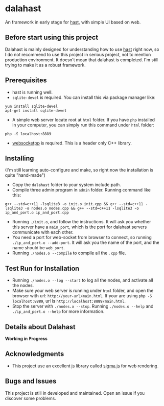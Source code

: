 # dalahast

An framework in early stage for [hast](https://github.com/hn12404988/hast), with simple UI based on web.

## Before start using this project

Dalahast is mainly designed for understanding how to use [hast](https://github.com/hn12404988/hast) right now, so I do not recommend to use this project in serious project, not to mention production environment. It doesn't mean that dalahast is completed. I'm still trying to make it as a robust framework. 

## Prerequisites

* hast is running well.
* `sqlite-devel` is required. You can install this via package manager like:
```
yum install sqlite-devel
apt-get install sqlite-devel
```
* A simple web server locate root at `html` folder. If you have `php` installed in your computer, you can simply run this command under `html` folder:
```
php -S localhost:8889
```
* [websocketpp](https://github.com/zaphoyd/websocketpp) is required. This is a header only C++ library.

## Installing
(I'm still learning auto-configure and make, so right now the installation is quite "hand-made")
* Copy the `dalahast` folder to your system include path.
* Compile three admin program in `admin` folder. Running command like this:
```
g++ --std=c++11 -lsqlite3 -o init.o init.cpp && g++ --std=c++11 -lsqlite3 -o nodes.o nodes.cpp && g++ --std=c++11 -lsqlite3 -o ip_and_port.o ip_and_port.cpp
```
* Running `./init.o`, and follow the instructions. It will ask you whether this server have a `main_port`, which is the port for dalahast servers communicate with each other.
* You need a port for web-socket from browser to connect, so running `./ip_and_port.o --add-port`. It will ask you the name of the port, and the name should be `web_port`.
* Running `./nodes.o --compile` to compile all the `.cpp` file.

## Test Run for Installation

* Running `./nodes.o --log --start` to log all the nodes, and activate all the nodes.
* Make sure your web server is running under `html` folder, and open the browser with url: `http://your-url/main.html`. If your are using `php -S localhost:8889`, url is `http://localhost:8889/main.html`.
* Stop the server with `./nodes.o --stop`. Running `./nodes.o --help` and `./ip_and_port.o --help` for more information.

## Details about Dalahast

**Working in Progress**

## Acknowledgments

* This project use an excellent js library called [sigma.js](https://github.com/jacomyal/sigma.js) for web rendering.

## Bugs and Issues

This project is still in developed and maintained. Open an issue if you discover some problems.
